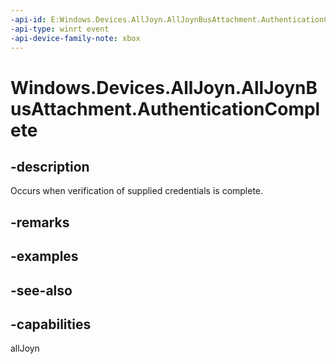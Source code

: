```yaml
---
-api-id: E:Windows.Devices.AllJoyn.AllJoynBusAttachment.AuthenticationComplete
-api-type: winrt event
-api-device-family-note: xbox
---
```


<!-- Event syntax
public event Windows.Foundation.TypedEventHandler AuthenticationComplete<Windows.Devices.AllJoyn.AllJoynBusAttachment,  Windows.Devices.AllJoyn.AllJoynAuthenticationCompleteEventArgs>
-->

# Windows.Devices.AllJoyn.AllJoynBusAttachment.AuthenticationComplete

## -description
Occurs when verification of supplied credentials is complete.

## -remarks

## -examples

## -see-also


## -capabilities
allJoyn